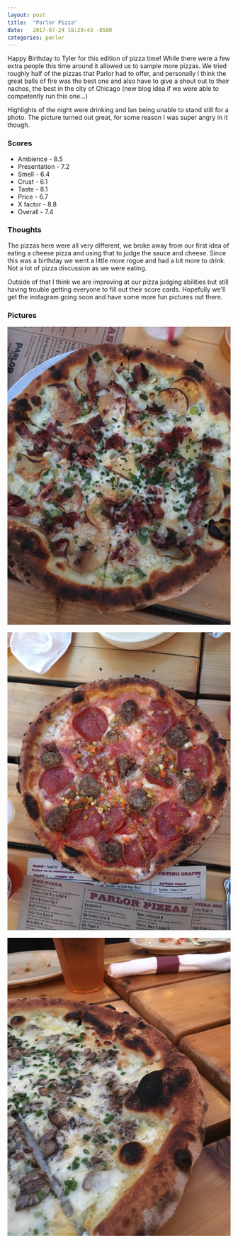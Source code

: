 ```yaml
---
layout: post
title:  "Parlor Pizza"
date:   2017-07-24 18:29:43 -0500
categories: parlor
---
```

Happy Birthday to Tyler for this edition of pizza time! While there were a few
extra people this time around it allowed us to sample more pizzas. We tried
roughly half of the pizzas that Parlor had to offer, and personally I think
the great balls of fire was the best one and also have to give a shout out to
their nachos, the best in the city of Chicago (new blog idea if we were able to
  competently run this one...)

  Highlights of the night were drinking and Ian being unable to stand still for a
  photo. The picture turned out great, for some reason I was super angry in it though.

### Scores
* Ambience - 8.5
* Presentation - 7.2
* Smell - 6.4
* Crust - 6.1
* Taste - 8.1
* Price - 6.7
* X factor - 8.8
* Overall - 7.4

### Thoughts
The pizzas here were all very different, we broke away from our first idea of eating
a cheese pizza and using that to judge the sauce and cheese. Since this was a birthday
we went a little more rogue and had a bit more to drink. Not a lot of pizza discussion
as we were eating.

Outside of that I think we are improving at our pizza judging abilities but still having
trouble getting everyone to fill out their score cards. Hopefully we'll get the instagram
going soon and have some more fun pictures out there.

### Pictures
![1](/assets/img/parlor/1.jpg)

![2](/assets/img/parlor/2.jpg)

![3](/assets/img/parlor/3.jpg)
